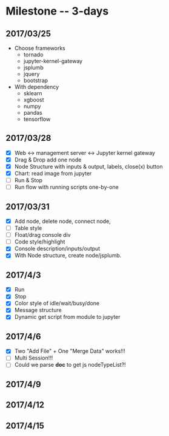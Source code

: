 # Milestone -- 3-days
## 2017/03/25
* Choose frameworks
    * tornado
    * jupyter-kernel-gateway
    * jsplumb
    * jquery
    * bootstrap
* With dependency
    * sklearn
    * xgboost
    * numpy
    * pandas
    * tensorflow

## 2017/03/28
- [x] Web <-> management server <-> Jupyter kernel gateway
- [x] Drag & Drop add one node
- [x] Node Structure with inputs & output, labels, close(x) button
- [X] Chart: read image from jupyter
- [ ] Run & Stop
- [ ] Run flow with running scripts one-by-one

## 2017/03/31
- [x] Add node, delete node, connect node,
- [ ] Table style
- [ ] Float/drag console div
- [ ] Code style/highlight
- [x] Console description/inputs/output
- [x] With Node structure, create node/jsplumb.

## 2017/4/3
- [x] Run 
- [x] Stop
- [x] Color style of idle/wait/busy/done
- [x] Message structure
- [x] Dynamic get script from module to jupyter

## 2017/4/6
- [x] Two "Add File" + One "Merge Data" works!!!
- [ ] Multi Session!!!
- [ ] Could we parse __doc__ to get js nodeTypeList?!

## 2017/4/9

## 2017/4/12

## 2017/4/15
